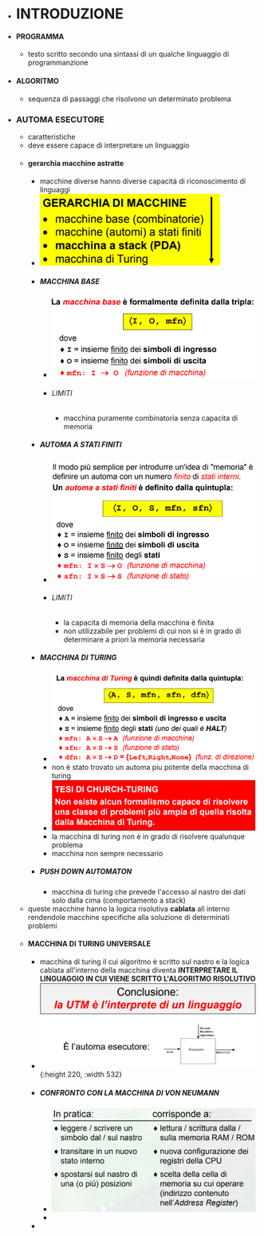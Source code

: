 - # INTRODUZIONE
- #### PROGRAMMA
	- testo scritto secondo una sintassi di un qualche linguaggio di programmanzione
- #### ALGORITMO
	- sequenza di passaggi che risolvono un determinato problema
- ### AUTOMA ESECUTORE
	- caratteristiche
	- deve essere capace di interpretare un linguaggio
	- #### gerarchia macchine astratte
		- macchine diverse hanno diverse capacità di riconoscimento di linguaggi
		- ![image.png](../assets/image_1679941594317_0.png)
		- ##### MACCHINA BASE
			- ![image.png](../assets/image_1679940207019_0.png)
			- ###### LIMITI
				- macchina puramente combinatoria senza capacita di memoria
		- ##### AUTOMA A STATI FINITI
			- ![image.png](../assets/image_1679940326900_0.png)
			- ###### LIMITI
				- la capacita di memoria della macchina è finita
				- non utilizzabile per problemi di cui non si è in grado di determinare a priori la memoria necessaria
		- ##### MACCHINA DI TURING
			- ![image.png](../assets/image_1679940569395_0.png)
			- non è stato trovato un automa piu potente della macchina di turing
			- ![image.png](../assets/image_1679941476625_0.png)
			- la macchina di turing non è in grado di risolvere qualunque problema
			- macchina non sempre necessario
		- ##### PUSH DOWN AUTOMATON
			- macchina di turing che prevede l'accesso al nastro dei dati solo dalla cima (comportamento a stack)
	- queste macchine hanno la logica risolutiva **cablata** all interno rendendole macchine specifiche alla soluzione di determinati problemi
	- #### MACCHINA DI TURING UNIVERSALE
		- macchina di turing il cui algoritmo è scritto sul nastro e la logica cablata all'interno della macchina diventa **INTERPRETARE IL LINGUAGGIO IN CUI VIENE SCRITTO L'ALGORITMO RISOLUTIVO**
		- ![image.png](../assets/image_1679941933777_0.png){:height 220, :width 532}
		- ##### CONFRONTO CON LA MACCHINA DI VON NEUMANN
			- ![image.png](../assets/image_1679941993517_0.png)
			-
		-